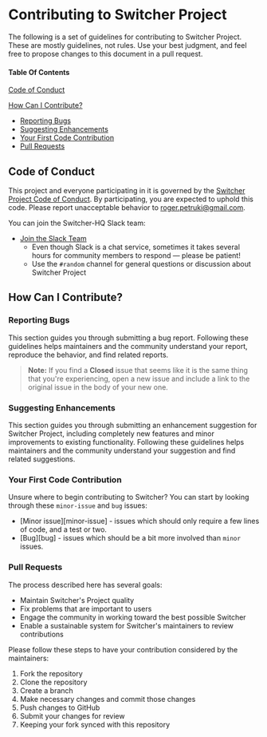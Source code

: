 # Contributing to Switcher Project

The following is a set of guidelines for contributing to Switcher Project. These are mostly guidelines, not rules. Use your best judgment, and feel free to propose changes to this document in a pull request.

#### Table Of Contents

[Code of Conduct](#code-of-conduct)

[How Can I Contribute?](#how-can-i-contribute)
  * [Reporting Bugs](#reporting-bugs)
  * [Suggesting Enhancements](#suggesting-enhancements)
  * [Your First Code Contribution](#your-first-code-contribution)
  * [Pull Requests](#pull-requests)

## Code of Conduct

This project and everyone participating in it is governed by the [Switcher Project Code of Conduct](CODE_OF_CONDUCT.md). By participating, you are expected to uphold this code. Please report unacceptable behavior to [roger.petruki@gmail.com](mailto:roger.petruki@gmail.com).

You can join the Switcher-HQ Slack team:

* [Join the Slack Team](https://switcher-hq.slack.com/)
    * Even though Slack is a chat service, sometimes it takes several hours for community members to respond &mdash; please be patient!
    * Use the `#random` channel for general questions or discussion about Switcher Project

## How Can I Contribute?

### Reporting Bugs

This section guides you through submitting a bug report. Following these guidelines helps maintainers and the community understand your report, reproduce the behavior, and find related reports.

> **Note:** If you find a **Closed** issue that seems like it is the same thing that you're experiencing, open a new issue and include a link to the original issue in the body of your new one.

### Suggesting Enhancements

This section guides you through submitting an enhancement suggestion for Switcher Project, including completely new features and minor improvements to existing functionality. Following these guidelines helps maintainers and the community understand your suggestion and find related suggestions.

### Your First Code Contribution

Unsure where to begin contributing to Switcher? You can start by looking through these `minor-issue` and `bug` issues:

* [Minor issue][minor-issue] - issues which should only require a few lines of code, and a test or two.
* [Bug][bug] - issues which should be a bit more involved than `minor` issues.

### Pull Requests

The process described here has several goals:

- Maintain Switcher's Project quality
- Fix problems that are important to users
- Engage the community in working toward the best possible Switcher
- Enable a sustainable system for Switcher's maintainers to review contributions

Please follow these steps to have your contribution considered by the maintainers:

1. Fork the repository
2. Clone the repository
3. Create a branch
4. Make necessary changes and commit those changes
5. Push changes to GitHub
6. Submit your changes for review
7. Keeping your fork synced with this repository
